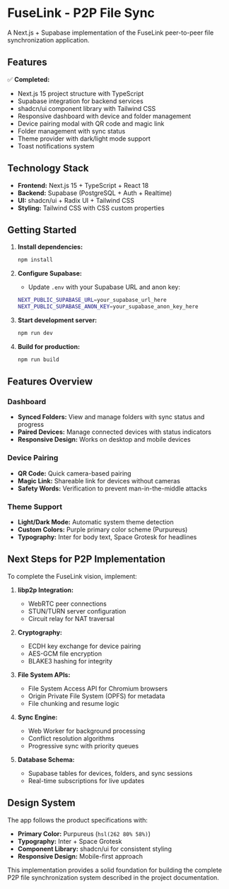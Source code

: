 # FuseLink - P2P File Sync

A Next.js + Supabase implementation of the FuseLink peer-to-peer file synchronization application.

## Features

✅ **Completed:**
- Next.js 15 project structure with TypeScript
- Supabase integration for backend services
- shadcn/ui component library with Tailwind CSS
- Responsive dashboard with device and folder management
- Device pairing modal with QR code and magic link
- Folder management with sync status
- Theme provider with dark/light mode support
- Toast notifications system

## Technology Stack

- **Frontend:** Next.js 15 + TypeScript + React 18
- **Backend:** Supabase (PostgreSQL + Auth + Realtime)
- **UI:** shadcn/ui + Radix UI + Tailwind CSS
- **Styling:** Tailwind CSS with CSS custom properties

## Getting Started

1. **Install dependencies:**
   ```bash
   npm install
   ```

2. **Configure Supabase:**
   - Update `.env` with your Supabase URL and anon key:
   ```bash
   NEXT_PUBLIC_SUPABASE_URL=your_supabase_url_here
   NEXT_PUBLIC_SUPABASE_ANON_KEY=your_supabase_anon_key_here
   ```

3. **Start development server:**
   ```bash
   npm run dev
   ```

4. **Build for production:**
   ```bash
   npm run build
   ```

## Features Overview

### Dashboard
- **Synced Folders:** View and manage folders with sync status and progress
- **Paired Devices:** Manage connected devices with status indicators
- **Responsive Design:** Works on desktop and mobile devices

### Device Pairing
- **QR Code:** Quick camera-based pairing
- **Magic Link:** Shareable link for devices without cameras
- **Safety Words:** Verification to prevent man-in-the-middle attacks

### Theme Support
- **Light/Dark Mode:** Automatic system theme detection
- **Custom Colors:** Purple primary color scheme (Purpureus)
- **Typography:** Inter for body text, Space Grotesk for headlines

## Next Steps for P2P Implementation

To complete the FuseLink vision, implement:

1. **libp2p Integration:**
   - WebRTC peer connections
   - STUN/TURN server configuration
   - Circuit relay for NAT traversal

2. **Cryptography:**
   - ECDH key exchange for device pairing
   - AES-GCM file encryption
   - BLAKE3 hashing for integrity

3. **File System APIs:**
   - File System Access API for Chromium browsers
   - Origin Private File System (OPFS) for metadata
   - File chunking and resume logic

4. **Sync Engine:**
   - Web Worker for background processing
   - Conflict resolution algorithms
   - Progressive sync with priority queues

5. **Database Schema:**
   - Supabase tables for devices, folders, and sync sessions
   - Real-time subscriptions for live updates

## Design System

The app follows the product specifications with:
- **Primary Color:** Purpureus (`hsl(262 80% 58%)`)
- **Typography:** Inter + Space Grotesk
- **Component Library:** shadcn/ui for consistent styling
- **Responsive Design:** Mobile-first approach

This implementation provides a solid foundation for building the complete P2P file synchronization system described in the project documentation.
